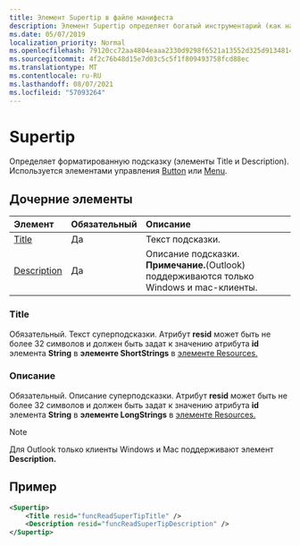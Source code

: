 ```yaml
---
title: Элемент Supertip в файле манифеста
description: Элемент Supertip определяет богатый инструментарий (как название, так и описание).
ms.date: 05/07/2019
localization_priority: Normal
ms.openlocfilehash: 79120cc72aa4804eaaa2330d9298f6521a13552d325d9134814581402ace8210
ms.sourcegitcommit: 4f2c76b48d15e7d03c5c5f1f809493758fcd88ec
ms.translationtype: MT
ms.contentlocale: ru-RU
ms.lasthandoff: 08/07/2021
ms.locfileid: "57093264"
---
```

# <a name="supertip"></a>Supertip

Определяет форматированную подсказку (элементы Title и Description). Используется элементами управления [Button](control.md#button-control) или [Menu](control.md#menu-dropdown-button-controls).

## <a name="child-elements"></a>Дочерние элементы

|  Элемент |  Обязательный  |  Описание  |
|:-----|:-----|:-----|
| [Title](#title) | Да | Текст подсказки. |
| [Description](#description) | Да | Описание подсказки.<br>**Примечание.**(Outlook) поддерживаются только Windows и mac-клиенты. |

### <a name="title"></a>Title

Обязательный. Текст суперподсказки. Атрибут **resid** может быть не более 32 символов и должен быть задат к значению атрибута **id** элемента **String** в **элементе ShortStrings** в [элементе Resources.](resources.md)

### <a name="description"></a>Описание

Обязательный. Описание суперподсказки. Атрибут **resid** может быть не более 32 символов и должен быть задат к значению атрибута **id** элемента **String** в **элементе LongStrings** в [элементе Resources.](resources.md)

> [!NOTE]
> Для Outlook только клиенты Windows и Mac поддерживают элемент **Description.**

## <a name="example"></a>Пример

```xml
<Supertip>
    <Title resid="funcReadSuperTipTitle" />
    <Description resid="funcReadSuperTipDescription" />
</Supertip>
```
